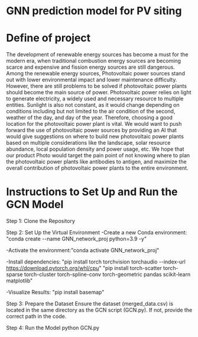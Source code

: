 # GNN prediction model for PV siting

# Define of project
The development of renewable energy sources has become a must for the modern era, when traditional combustion energy sources are becoming scarce and expensive and fission energy sources are still dangerous.
 Among the renewable energy sources, Photovoltaic power sources stand out with lower environmental impact and lower maintenance difficulty. However, there are still problems to be solved if photovoltaic power
 plants should become the main source of power. Photovoltaic power relies on light to generate electricity, a widely used and necessary resource to multiple entities. Sunlight is also not constant, as it would
 change depending on conditions including but not limited to the air condition of the second, weather of the day, and day of the year. Therefore, choosing a good location for the photovoltaic power plant is
 vital. We would want to push forward the use of photovoltaic power sources by providing an AI that would give suggestions on where to build new photovoltaic power plants based on multiple considerations like
 the landscape, solar resource abundance, local population density and power usage, etc. We hope that our product Photo would target the pain point of not knowing where to plan the photovoltaic power plants like
 antibodies to antigen, and maximize the overall contribution of photovoltaic power plants to the entire environment.


# Instructions to Set Up and Run the GCN Model
Step 1: Clone the Repository

Step 2: Set Up the Virtual Environment
  -Create a new Conda environment: "conda create --name GNN_network_proj python=3.9 -y"
  
  -Activate the environment:"conda activate GNN_network_proj"
  
  -Install dependencies:
    "pip install torch torchvision torchaudio --index-url https://download.pytorch.org/whl/cpu"
    "pip install torch-scatter torch-sparse torch-cluster torch-spline-conv torch-geometric pandas scikit-learn matplotlib"

   -Visualize Results:
    "pip install basemap"


Step 3: Prepare the Dataset
    Ensure the dataset (merged_data.csv) is located in the same directory as the GCN script (GCN.py). If not, provide the correct path in the code.

Step 4:  Run the Model
    python GCN.py

